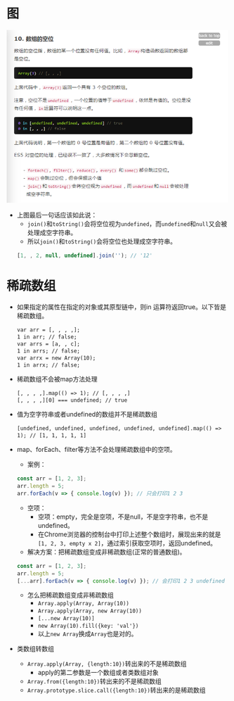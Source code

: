 # 图
![图片加载中...](./images/arr.png)
* 上图最后一句话应该如此说：
    - ```join()```和```toString()```会将空位视为```undefined```，而```undefined```和```null```又会被处理成空字符串。
    - 所以```join()```和```toString()```会将空位也处理成空字符串。
    ```javascript
    [1, , 2, null, undefined].join(''); // '12'
    ```

# 稀疏数组
* 如果指定的属性在指定的对象或其原型链中，则in 运算符返回true。以下皆是稀疏数组。
    ```
    var arr = [, , , ,];
    1 in arr; // false;
    var arrs = [a, , c];
    1 in arrs; // false;
    var arrx = new Array(10);
    1 in arrx; // false;
    ```
* 稀疏数组不会被map方法处理
    ```
    [, , , ,].map(() => 1); // [, , , ,]
    [, , , ,][0] === undefined; // true
    ```
* 值为空字符串或者undefined的数组并不是稀疏数组
    ```
    [undefined, undefined, undefined, undefined, undefined].map(() => 1); // [1, 1, 1, 1, 1]
    ```

* map、forEach、filter等方法不会处理稀疏数组中的空项。
    - 案例：
    ```javascript
    const arr = [1, 2, 3];
    arr.length = 5;
    arr.forEach(v => { console.log(v) }); // 只会打印1 2 3
    ```
    - 空项：
        - 空项：empty，完全是空项，不是null，不是空字符串，也不是undefined。
        - 在Chrome浏览器的控制台中打印上述整个数组时，展现出来的就是```[1, 2, 3, empty x 2]```，通过索引获取空项时，返回undefined。
    - 解决方案：把稀疏数组变成非稀疏数组(正常的普通数组)。
    ```javascript
    const arr = [1, 2, 3];
    arr.length = 5;
    [...arr].forEach(v => { console.log(v) }); // 会打印1 2 3 undefined undefined
    ```
    - 怎么把稀疏数组变成非稀疏数组
        - `Array.apply(Array, Array(10))`
        - `Array.apply(Array, new Array(10))`
        - `[...new Array(10)]`
        - `new Array(10).fill({key: 'val'})`
        - 以上`new Array`换成`Array`也是对的。

* 类数组转数组
    - ```Array.apply(Array, {length:10})```转出来的不是稀疏数组
        - apply的第二参数是一个数组或者类数组对象
    - ```Array.from({length:10})```转出来的不是稀疏数组
    - ```Array.prototype.slice.call({length:10})```转出来的是稀疏数组
